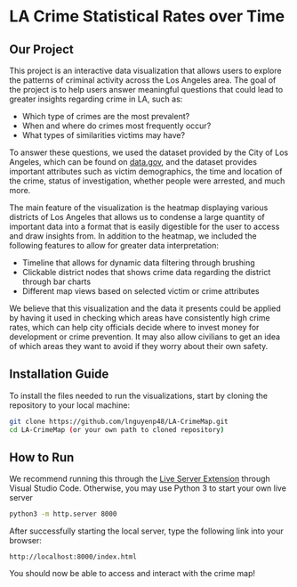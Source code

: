 # LA Crime Statistical Rates over Time

## Our Project

This project is an interactive data visualization that allows users to explore the patterns of criminal activity across the Los Angeles area. The goal of the project is to help users answer meaningful questions that could lead to greater insights regarding crime in LA, such as:
- Which type of crimes are the most prevalent?
- When and where do crimes most frequently occur?
- What types of similarities victims may have?

To answer these questions, we used the dataset provided by the City of Los Angeles, which can be found on [data.gov](https://catalog.data.gov/dataset/crime-data-from-2020-to-present), and the dataset provides important attributes such as victim demographics, the time and location of the crime, status of investigation, whether people were arrested, and much more.

The main feature of the visualization is the heatmap displaying various districts of Los Angeles that allows us to condense a large quantity of important data into a format that is easily digestible for the user to access and draw insights from. In addition to the heatmap, we included the following features to allow for greater data interpretation:
- Timeline that allows for dynamic data filtering through brushing
- Clickable district nodes that shows crime data regarding the district through bar charts
- Different map views based on selected victim or crime attributes

We believe that this visualization and the data it presents could be applied by having it used in checking which areas have consistently high crime rates, which can help city officials decide where to invest money for development or crime prevention. It may also allow civilians to get an idea of which areas they want to avoid if they worry about their own safety. 

## Installation Guide

To install the files needed to run the visualizations, start by cloning the repository to your local machine:

```bash
git clone https://github.com/lnguyenp48/LA-CrimeMap.git
cd LA-CrimeMap (or your own path to cloned repository)
```


## How to Run

We recommend running this through the [Live Server Extension](https://marketplace.visualstudio.com/items?itemName=ritwickdey.LiveServer) through Visual Studio Code. Otherwise, you may use Python 3 to start your own live server
```bash
python3 -m http.server 8000
```
After successfully starting the local server, type the following link into your browser:
```
http://localhost:8000/index.html
```

You should now be able to access and interact with the crime map!